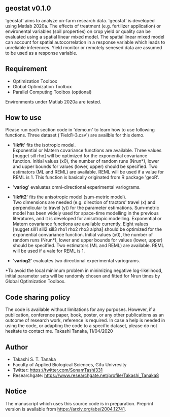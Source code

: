 ## geostat v0.1.0
'geostat' aims to analyze on-farm research data. 'geostat' is developed using Matlab 2020a. The effects of treatment (e.g. fertilizer application) or environental variables (soil properties) on crop yield or quality can be evaluated using a spatial linear mixed model. The spatial linear mixed model can account for spatial autocorrelation in a response variable which leads to unreliable inferences. Yield monitor or remotely senesed data are assumed to be used as a response variable.

## Requirement
* Optimization Toolbox
* Global Optimization Toolbox
* Parallel Computing Toolbox (optional)

Environments under Matlab 2020a are tested.

## How to use
Please run each section code in 'demo.m' to learn how to use following functions. Three dataset ('Field1–3.csv') are availble for this demo.

* '__likfit__' fits the isotropic model.<br>
Exponential or Matern covariance functions are available. Three values [nugget sill rho] will be optimized for the exponential covariance function. Initial values (x0), the number of random runs (Nrun*), lower and upper bounds for values (lower, upper) should be specified. Two estimators (ML and REML) are available. REML will be used if a value for REML is 1. This function is basically originated from R package 'geoR'.

* '__variog__' evaluates omni-directional experimental variograms.

* '__likfit2__' fits the anisotropic model (sum-metric model).<br>
Two dimensions are needed (e.g. direction of tractors' travel (x) and perpendicular to travel (y)) for the parameter estimations. Sum-metric model has been widely used for space-time modelling in the previous literatures, and it is developed for anisotropic modelling.  Exponential or Matern covariance functions are available currently. Eight values [nugget sill1 sill2 sill3 rho1 rho2 rho3 alpha] should be optimized for the exponential convariance function. Initial values (x0), the number of random runs (Nrun*), lower and upper bounds for values (lower, upper) should be specified. Two estimators (ML and REML) are available. REML will be used if a vale for REML is 1.

* '__variog2__' evaluates two directional experimental variograms.

*To avoid the local minimum problem in minimizing negative log-likelihood, initial parameter sets will be randomly chosen and fitted for Nrun times by Global Optimization Toolbox.

## Code sharing policy
The code is available without limitations for any purposes. However, if a publication, conference paper, book, poster, or any other publications as an outcome of research work, reference is required. In case a help is needed in using the code, or adapting the code to a specific dataset, please do not hesitate to contact me. Takashi Tanaka, 11/04/2020

## Author
* Takashi S. T. Tanaka
* Faculty of Applied Biological Sciences, Gifu Univresity
* Twitter: https://twitter.com/SonamTashi331
* Researchgate: https://www.researchgate.net/profile/Takashi_Tanaka8

## Notice
The manuscript which uses this source code is in preparation. Preprint version is available from https://arxiv.org/abs/2004.12741.
